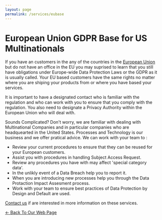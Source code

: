 ```yaml
---
layout: page
permalink: /services/eubase
---
```


# European Union GDPR Base for US Multinationals

If you have an customers in the any of the countries in the [European Union](https://europa.eu/european-union/about-eu/countries_en) but do not have an office in the EU you may suprised to learn that you still have obligations under Europe-wide Data Protection Laws or the GDPR as it is usually called. Your EU based customers have the same rights no matter where you are shiping your products from or where you have based your services.

It is important to have a designated contact who is familiar with the regulation and who can work with you to ensure that you comply with the regulation. You also need to designate a Privacy Authority within the European Union who will deal with.

Sounds Complicated? Don't worry, we are familiar with dealing with Multinational Companies and in particular companies who are headquearted in the United States. Processes and Technology is our business and we offer pratical advice. We can work with your team to :
* Review your current procedures to ensure that they can be reused for your European customers.
* Assist you with procedures in handling Subject Access Request.
* Review any procedures you have with may affect 'special category data'.
* In the unlikly event of a Data Breach help you to report it.
* When you are introducing new processes help you through the Data Protaction Impact Assesment process.
* Work with your team to ensure best practices of Data Protection by Design and Default are used.

[Contact us](../contact/) if are interested in more information on these services.


[<- Back To Our Web Page](../.)
